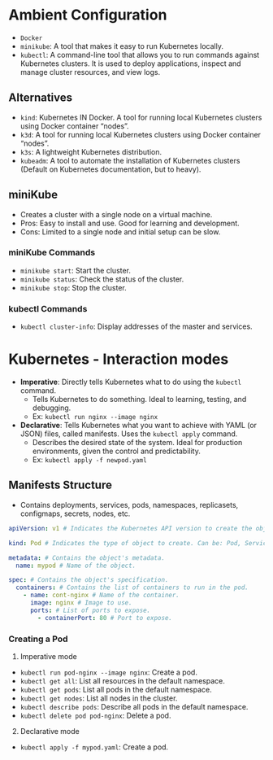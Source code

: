 # Ambient Configuration

- `Docker`
- `minikube`: A tool that makes it easy to run Kubernetes locally.
- `kubectl`: A command-line tool that allows you to run commands against Kubernetes clusters. It is used to deploy applications, inspect and manage cluster resources, and view logs.

## Alternatives

- `kind`: Kubernetes IN Docker. A tool for running local Kubernetes clusters using Docker container “nodes”.
- `k3d`: A tool for running local Kubernetes clusters using Docker container “nodes”.
- `k3s`: A lightweight Kubernetes distribution.
- `kubeadm`: A tool to automate the installation of Kubernetes clusters (Default on Kubernetes documentation, but to heavy).

## miniKube

- Creates a cluster with a single node on a virtual machine.
- Pros: Easy to install and use. Good for learning and development.
- Cons: Limited to a single node and initial setup can be slow.

### miniKube Commands

- `minikube start`: Start the cluster.
- `minikube status`: Check the status of the cluster.
- `minikube stop`: Stop the cluster.

### kubectl Commands

- `kubectl cluster-info`: Display addresses of the master and services.

# Kubernetes - Interaction modes

- **Imperative**: Directly tells Kubernetes what to do using the `kubectl` command.
  - Tells Kubernetes to do something. Ideal to learning, testing, and debugging.
  - Ex: `kubectl run nginx --image nginx`
- **Declarative**: Tells Kubernetes what you want to achieve with YAML (or JSON) files, called manifests. Uses the `kubectl apply` command.
  - Describes the desired state of the system. Ideal for production environments, given the control and predictability.
  - Ex: `kubectl apply -f newpod.yaml`

## Manifests Structure

- Contains deployments, services, pods, namespaces, replicasets, configmaps, secrets, nodes, etc.

```yaml
apiVersion: v1 # Indicates the Kubernetes API version to create the object.

kind: Pod # Indicates the type of object to create. Can be: Pod, Service, Deployment, ReplicaSet, Namespace, etc.

metadata: # Contains the object's metadata.
  name: mypod # Name of the object.

spec: # Contains the object's specification.
  containers: # Contains the list of containers to run in the pod.
    - name: cont-nginx # Name of the container.
      image: nginx # Image to use.
      ports: # List of ports to expose.
        - containerPort: 80 # Port to expose.
```

### Creating a Pod

1. Imperative mode

- `kubectl run pod-nginx --image nginx`: Create a pod.
- `kubectl get all`: List all resources in the default namespace.
- `kubectl get pods`: List all pods in the default namespace.
- `kubectl get nodes`: List all nodes in the cluster.
- `kubectl describe pods`: Describe all pods in the default namespace.
- `kubectl delete pod pod-nginx`: Delete a pod.

2. Declarative mode

- `kubectl apply -f mypod.yaml`: Create a pod.
